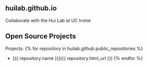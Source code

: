 ## huilab.github.io
Collaborate with the Hui Lab at UC Irvine

## Open Source Projects
Projects:
{% for repository in huilab.github.public_repositories %}
  * [{{ repository.name }}]({{ repository.html_url }})
{% endfor %}
